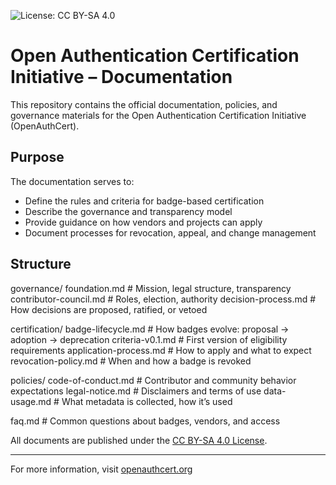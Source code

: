 ![License: CC BY-SA 4.0](https://img.shields.io/badge/License-CC%20BY--SA%204.0-lightgrey.svg)

# Open Authentication Certification Initiative – Documentation

This repository contains the official documentation, policies, and governance materials for the Open Authentication Certification Initiative (OpenAuthCert).

## Purpose

The documentation serves to:

- Define the rules and criteria for badge-based certification
- Describe the governance and transparency model
- Provide guidance on how vendors and projects can apply
- Document processes for revocation, appeal, and change management

## Structure

governance/
  foundation.md         # Mission, legal structure, transparency
  contributor-council.md # Roles, election, authority
  decision-process.md    # How decisions are proposed, ratified, or vetoed

certification/
  badge-lifecycle.md     # How badges evolve: proposal → adoption → deprecation
  criteria-v0.1.md       # First version of eligibility requirements
  application-process.md # How to apply and what to expect
  revocation-policy.md   # When and how a badge is revoked

policies/
  code-of-conduct.md     # Contributor and community behavior expectations
  legal-notice.md        # Disclaimers and terms of use
  data-usage.md          # What metadata is collected, how it’s used

faq.md                   # Common questions about badges, vendors, and access

All documents are published under the [CC BY-SA 4.0 License](LICENSE).

---

For more information, visit [openauthcert.org](https://openauthcert.org)
